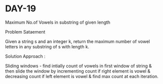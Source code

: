 # DAY-19

Maximum No.of Vowels in substring of given length

Problem Sataement

Given a string s and an integer k, return the maximum number of vowel letters in any substring of s with length k.

Solution Approach :

Sliding windows - find intially count of vowels in first window of string & then slide the window by incrementing count if right element is vowel & decreasing count if left element is vowel & find max count at each iteration.
